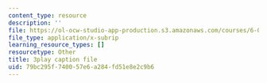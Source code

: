 ```yaml
---
content_type: resource
description: ''
file: https://ol-ocw-studio-app-production.s3.amazonaws.com/courses/6-0001-introduction-to-computer-science-and-programming-in-python-fall-2016/79bc295f740057e6a284fd51e8e2c9b6_qq7I2MQNrtU.vtt
file_type: application/x-subrip
learning_resource_types: []
resourcetype: Other
title: 3play caption file
uid: 79bc295f-7400-57e6-a284-fd51e8e2c9b6
---
```

